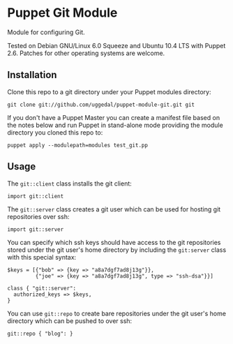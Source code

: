 Puppet Git Module
=================

Module for configuring Git.

Tested on Debian GNU/Linux 6.0 Squeeze and Ubuntu 10.4 LTS with
Puppet 2.6. Patches for other operating systems are welcome.


Installation
------------

Clone this repo to a git directory under your Puppet modules directory:

    git clone git://github.com/uggedal/puppet-module-git.git git

If you don't have a Puppet Master you can create a manifest file
based on the notes below and run Puppet in stand-alone mode
providing the module directory you cloned this repo to:

    puppet apply --modulepath=modules test_git.pp


Usage
-----

The `git::client` class installs the git client:

    import git::client

The `git::server` class creates a git user which can be used for
hosting git repositories over ssh:

    import git::server

You can specify which ssh keys should have access to the git repositories
stored under the git user's home directory by including the `git:server`
class with this special syntax:

    $keys = [{"bob" => {key => "a8a7dgf7ad8j13g"}},
             {"joe" => {key => "a8a7dgf7ad8j13g", type => "ssh-dsa"}}]

    class { "git::server":
      authorized_keys => $keys,
    }

You can use `git::repo` to create bare repositories under the git user's
home directory which can be pushed to over ssh:

    git::repo { "blog": }
